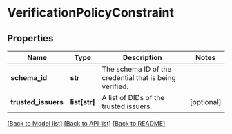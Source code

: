 # VerificationPolicyConstraint

## Properties
Name | Type | Description | Notes
------------ | ------------- | ------------- | -------------
**schema_id** | **str** | The schema ID of the credential that is being verified. | 
**trusted_issuers** | **list[str]** | A list of DIDs of the trusted issuers. | [optional] 

[[Back to Model list]](../README.md#documentation-for-models) [[Back to API list]](../README.md#documentation-for-api-endpoints) [[Back to README]](../README.md)

